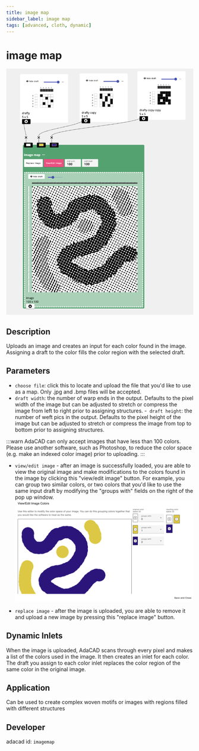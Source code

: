 ```yaml
---
title: image map
sidebar_label: image map
tags: [advanced, cloth, dynamic]
---
```

# image map
![file](./img/imagemap.png)

## Description
Uploads an image and creates an input for each color found in the image. Assigning a draft to the color fills the color region with the selected draft.


## Parameters
- `choose file`: click this to locate and upload the file that you'd like to use as a map. Only .jpg and .bmp files will be accepted.
- `draft width`: the number of warp ends in the output. Defaults to the pixel width of the image but can be adjusted to stretch or compress the image from left to right prior to assigning structures. 
-` draft height`: the number of weft pics in the output. Defaults to the pixel height of the image but can be adjusted to stretch or compress the image from top to bottom prior to assigning structures. 

:::warn
AdaCAD can only accept images that have less than 100 colors. Please use another software, such as Photoshop, to reduce the color space (e.g. make an indexed color image) prior to uploading. 
:::

- `view/edit image` - after an image is successfully loaded, you are able to view the original image and make modifications to the colors found in the image by clicking this "view/edit image" button. For example, you can group two similar colors, or two colors that you'd like to use the same input draft by modifying the "groups with" fields on the right of the pop up window. 
![file](./img/imagemap_editor.png)



- `replace image` - after the image is uploaded, you are able to remove it and upload a new image by pressing this "replace image" button. 

## Dynamic Inlets
When the image is uploaded, AdaCAD scans through every pixel and makes a list of the colors used in the image. It then creates an inlet for each color. The draft you assign to each color inlet replaces the  color region of the same color in the original image. 



## Application
Can be used to create complex woven motifs or images with regions filled with different structures
## Developer
adacad id: `imagemap`
